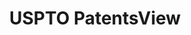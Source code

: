 ---
layout: default
bigquery: https://console.cloud.google.com/bigquery?p=patents-public-data&d=patentsview&page=dataset
citation: Attribution should be given to PatentsView for use, distribution, or derivative
  works.
code: https://github.com/CSSIP-AIR/PatentsView-Code-Snippets/
contributors: USPTO
cost: None
description: 'PatentsView includes US patent data including raw data (summaries, applications,
  pregrant applications), disambugations of inventors and assignees, and inventor
  gender estimates.  Also foreign priority data, # of figures and sheets, and government
  interest statements.'
documentation: https://patentsview.org/query/builder-faqs
last_edit: Mon, 04 Apr 2022 19:02:57 GMT
location: https://patentsview.org/
maintained_by: USPTO
record_creation_timestamp: 12/2/2020 17:20:46
schema_fields: '[''doc_type'', ''fname'', ''disamb_assignee_id_20200630'', ''applicant_type'',
  ''country'', ''organization'', ''term_extension'', ''patent_id'', ''rule_47'', ''num_sheets'',
  ''disamb_inventor_id_20191008'', ''lname'', ''length'', ''disamb_inventor_id_20180528'',
  ''subgroup'', ''county_fips'', ''reldocno'', ''sequence'', ''assignee_id'', ''level_one'',
  ''disamb_inventor_id_20201229'', ''latlong'', ''role'', ''level_three'', ''series_code'',
  ''_102_date'', ''disamb_inventor_id_20200331'', ''attribution_status'', ''field_title'',
  ''longitude'', ''latin_name'', ''name_last'', ''lapse_of_patent'', ''doctype'',
  ''action_date'', ''classification_status'', ''classification_value'', ''county'',
  ''lawyer_id'', ''uuid'', ''_371_date'', ''disamb_inventor_id_20200929'', ''kind'',
  ''male'', ''section'', ''citation_id'', ''state'', ''state_fips'', ''designation'',
  ''sector_title'', ''disamb_assignee_id_20191231'', ''classification_level'', ''inventor_id'',
  ''rel_id'', ''subcategory_id'', ''num_claims'', ''id'', ''variety'', ''disamb_assignee_id_20190820'',
  ''rawinventor_id'', ''type'', ''abstract'', ''dependent'', ''title'', ''deceased'',
  ''name'', ''field_id'', ''application_id'', ''rawlocation_id'', ''location_id'',
  ''disamb_inventor_id_20170307'', ''status'', ''f371_date'', ''disamb_inventor_id_20170808'',
  ''disamb_inventor_id_20200630'', ''filename'', ''publication_number'', ''term_grant'',
  ''subclass'', ''subsection_id'', ''disamb_inventor_id_20171226'', ''disamb_inventor_id_20191231'',
  ''term_disclaimer'', ''disamb_inventor_id_20171003'', ''num_figures'', ''subclass_id'',
  ''symbol_position'', ''contract_award_number'', ''disamb_inventor_id_20181127'',
  ''category'', ''organization_id'', ''subgroup_id'', ''exemplary'', ''group'', ''date'',
  ''ipc_version_indicator'', ''disamb_assignee_id_20191008'', ''male_flag'', ''name_first'',
  ''num'', ''level_two'', ''disamb_assignee_id_20181127'', ''main_group'', ''disamb_assignee_id_20200331'',
  ''text'', ''gi_statement'', ''rawassignee_id'', ''disamb_assignee_id_20190312'',
  ''f102_date'', ''withdrawn'', ''relkind'', ''ipc_class'', ''group_id'', ''country_transformed'',
  ''disclaimer_date'', ''latitude'', ''disamb_inventor_id_20190820'', ''number'',
  ''category_id'', ''disamb_assignee_id_20200929'', ''mainclass_id'', ''disamb_inventor_id_20190312'',
  ''classification_data_source'', ''section_id'', ''city'']'
shortname: patentsview
tags:
- disambiguation
- United States
- gender
terms_of_use: Creative Commons Attribution 4.0 International License.
timeframe: 1963-1999
title: USPTO PatentsView
uuid: cf1780b1-e265-4e49-8d1d-83b9cfe0fd9a
---